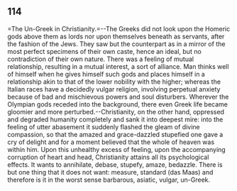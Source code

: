 ## 114

=The Un-Greek in Christianity.=--The Greeks did not look upon the
Homeric gods above them as lords nor upon themselves beneath as
servants, after the fashion of the Jews. They saw but the counterpart as
in a mirror of the most perfect specimens of their own caste, hence an
ideal, but no contradiction of their own nature. There was a feeling of
mutual relationship, resulting in a mutual interest, a sort of alliance.
Man thinks well of himself when he gives himself such gods and places
himself in a relationship akin to that of the lower nobility with the
higher; whereas the Italian races have a decidedly vulgar religion,
involving perpetual anxiety because of bad and mischievous powers and
soul disturbers. Wherever the Olympian gods receded into the background,
there even Greek life became gloomier and more perturbed.--Christianity,
on the other hand, oppressed and degraded humanity completely and sank
it into deepest mire: into the feeling of utter abasement it suddenly
flashed the gleam of divine compassion, so that the amazed and
grace-dazzled stupefied one gave a cry of delight and for a moment
believed that the whole of heaven was within him. Upon this unhealthy
excess of feeling, upon the accompanying corruption of heart and head,
Christianity attains all its psychological effects. It wants to
annihilate, debase, stupefy, amaze, bedazzle. There is but one thing
that it does not want: measure, standard (das Maas) and therefore is it
in the worst sense barbarous, asiatic, vulgar, un-Greek.


